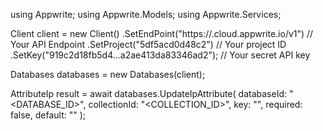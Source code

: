 using Appwrite;
using Appwrite.Models;
using Appwrite.Services;

Client client = new Client()
    .SetEndPoint("https://<REGION>.cloud.appwrite.io/v1") // Your API Endpoint
    .SetProject("5df5acd0d48c2") // Your project ID
    .SetKey("919c2d18fb5d4...a2ae413da83346ad2"); // Your secret API key

Databases databases = new Databases(client);

AttributeIp result = await databases.UpdateIpAttribute(
    databaseId: "<DATABASE_ID>",
    collectionId: "<COLLECTION_ID>",
    key: "",
    required: false,
    default: ""
);